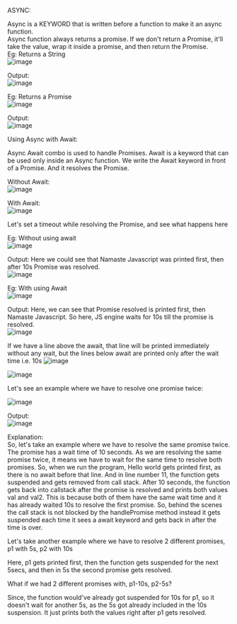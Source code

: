 ASYNC:  
  
Async is a KEYWORD that is written before a function to make it an async function.  
Async function always returns a promise. If we don't return a Promise, it'll take the value, wrap it inside a promise, and then return the Promise.  
Eg:  Returns a String  
![image](https://github.com/Gayathri229/JavaScript/assets/60467364/f3bc18f1-da34-44a3-97eb-dd0c86203062)  
  
Output:  
![image](https://github.com/Gayathri229/JavaScript/assets/60467364/6e3c08db-395e-46a3-b6f5-f6b5d697727c)

Eg: Returns a Promise  
![image](https://github.com/Gayathri229/JavaScript/assets/60467364/f67613ea-9de9-4a00-b929-8caee9d4ba49)

Output:  
![image](https://github.com/Gayathri229/JavaScript/assets/60467364/5e8a35df-9c87-4bce-aea2-a10ba721b4b0)

Using Async with Await:  
  
Async Await combo is used to handle Promises. 
Await is a keyword that can be used only inside an Async function.
We write the Await keyword in front of a Promise. And it resolves the Promise.  

Without Await:  
![image](https://github.com/Gayathri229/JavaScript/assets/60467364/a8074504-c005-4aef-afda-8bdd9da96595)

With Await:  
![image](https://github.com/Gayathri229/JavaScript/assets/60467364/a375e3ef-09fe-4eab-9f04-0c132619f125)  

Let's set a timeout while resolving the Promise, and see what happens here  

Eg: Without using await  
![image](https://github.com/Gayathri229/JavaScript/assets/60467364/f35bc059-08bf-4cbe-a676-163d1ef59488)  

Output: Here we could see that Namaste Javascript was printed first, then after 10s Promise was resolved.  
![image](https://github.com/Gayathri229/JavaScript/assets/60467364/dc5b027e-5885-4c6d-a4fb-d2a4b9ec014f)  

Eg: With using Await  
![image](https://github.com/Gayathri229/JavaScript/assets/60467364/46d1a78f-a75d-449d-8158-c42d05b879b1)  

Output:  Here, we can see that Promise resolved is printed first, then Namaste Javascript. So here, JS engine waits for 10s till the promise is resolved.  
![image](https://github.com/Gayathri229/JavaScript/assets/60467364/52f070e9-0d2e-4510-a620-9e11b902a925)

If we have a line above the await, that line will be printed immediately without any wait, but the lines below await are printed only after the wait time i.e. 10s
![image](https://github.com/Gayathri229/JavaScript/assets/60467364/002f9152-2f12-4a1d-b924-bb70dc7cb188)  

![image](https://github.com/Gayathri229/JavaScript/assets/60467364/cf0adc44-7636-4cbf-a03b-3f935bf505a5)
  
  
Let's see an example where we have to resolve one promise twice:  

![image](https://github.com/Gayathri229/JavaScript/assets/60467364/0e6ec9db-3a4b-46d7-bccf-5977ec654e1f)  

Output:  
![image](https://github.com/Gayathri229/JavaScript/assets/60467364/9c2fb9a4-e81a-444a-aa27-1885d34c06c2)  

Explanation:    
So, let's take an example where we have to resolve the same promise twice. The promise has a wait time of 10 seconds. As we are resolving the same promise twice, it means we have to wait for the same time to resolve both promises. So, when we run the program, Hello world gets printed first, as there is no await before that line. And in line number 11, the function gets suspended and gets removed from call stack. After 10 seconds, the function gets back into callstack after the promise is resolved and prints both values val and val2. This is because both of them have the same wait time and it has already waited 10s to resolve the first promise. So, behind the scenes the call stack is not blocked by the handlePromise method instead it gets suspended each time it sees a await keyword and gets back in after the time is over. 


Let's take another example where we have to resolve 2 different promises, p1 with 5s, p2 with 10s

Here, p1 gets printed first, then the function gets suspended for the next 5secs, and then in 5s the second promise gets resolved.

What if we had 2 different promises with, p1-10s, p2-5s?  
  
Since, the function would've already got suspended for 10s for p1, so it doesn't wait for another 5s, as the 5s got already included in the 10s suspension. It just prints both the values right after p1 gets resolved. 


